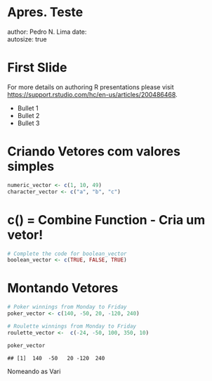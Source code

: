 Apres. Teste
========================================================
author: Pedro N. Lima
date:  
autosize: true

First Slide
========================================================

For more details on authoring R presentations please visit <https://support.rstudio.com/hc/en-us/articles/200486468>.

- Bullet 1
- Bullet 2
- Bullet 3

Criando Vetores com valores simples
========================================================


```r
numeric_vector <- c(1, 10, 49)
character_vector <- c("a", "b", "c")
```

c() = Combine Function - Cria um vetor!
========================================================


```r
# Complete the code for boolean_vector
boolean_vector <- c(TRUE, FALSE, TRUE)
```

Montando Vetores
========================================================


```r
# Poker winnings from Monday to Friday
poker_vector <- c(140, -50, 20, -120, 240)

# Roulette winnings from Monday to Friday
roulette_vector <-  c(-24, -50, 100, 350, 10)

poker_vector
```

```
## [1]  140  -50   20 -120  240
```

Nomeando as Vari
